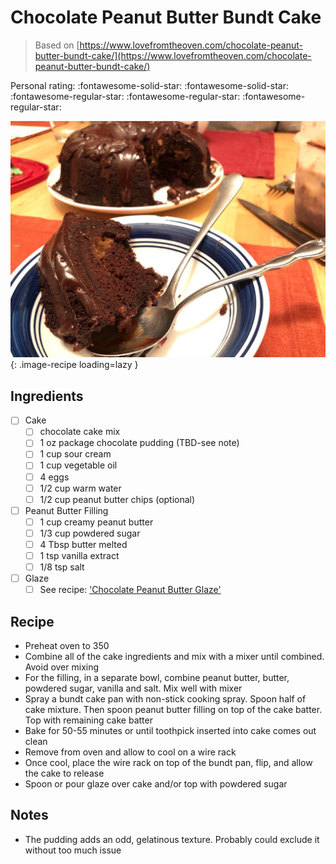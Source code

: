 # Chocolate Peanut Butter Bundt Cake

> Based on [https://www.lovefromtheoven.com/chocolate-peanut-butter-bundt-cake/](https://www.lovefromtheoven.com/chocolate-peanut-butter-bundt-cake/)

<!-- {cts} rating=2; (User can specify rating on scale of 1-5) -->

Personal rating: :fontawesome-solid-star: :fontawesome-solid-star: :fontawesome-regular-star: :fontawesome-regular-star: :fontawesome-regular-star:

<!-- {cte} -->

<!-- {cts} name_image=chocolate_peanut_butter_bundt_cake.jpg; (User can specify image name) -->

![chocolate_peanut_butter_bundt_cake.jpg](./chocolate_peanut_butter_bundt_cake.jpg){: .image-recipe loading=lazy }

<!-- {cte} -->

## Ingredients

- [ ] Cake
    - [ ] chocolate cake mix
    - [ ] 1 oz package chocolate pudding (TBD-see note)
    - [ ] 1 cup sour cream
    - [ ] 1 cup vegetable oil
    - [ ] 4 eggs
    - [ ] 1/2 cup warm water
    - [ ] 1/2 cup peanut butter chips (optional)
- [ ] Peanut Butter Filling
    - [ ] 1 cup creamy peanut butter
    - [ ] 1/3 cup powdered sugar
    - [ ] 4 Tbsp butter melted
    - [ ] 1 tsp vanilla extract
    - [ ] 1/8 tsp salt
- [ ] Glaze
    - [ ] See recipe: ['Chocolate Peanut Butter Glaze'](./chocolate_peanut_butter_glaze.md)

## Recipe

- Preheat oven to 350
- Combine all of the cake ingredients and mix with a mixer until combined. Avoid over mixing
- For the filling, in a separate bowl, combine peanut butter, butter, powdered sugar, vanilla and salt. Mix well with mixer
- Spray a bundt cake pan with non-stick cooking spray. Spoon half of cake mixture. Then spoon peanut butter filling on top of the cake batter. Top with remaining cake batter
- Bake for 50-55 minutes or until toothpick inserted into cake comes out clean
- Remove from oven and allow to cool on a wire rack
- Once cool, place the wire rack on top of the bundt pan, flip, and allow the cake to release
- Spoon or pour glaze over cake and/or top with powdered sugar

## Notes

- The pudding adds an odd, gelatinous texture. Probably could exclude it without too much issue
